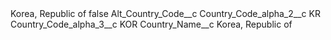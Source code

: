 <?xml version="1.0" encoding="UTF-8"?>
<CustomMetadata xmlns="http://soap.sforce.com/2006/04/metadata" xmlns:xsi="http://www.w3.org/2001/XMLSchema-instance" xmlns:xsd="http://www.w3.org/2001/XMLSchema">
    <label>Korea, Republic of</label>
    <protected>false</protected>
    <values>
        <field>Alt_Country_Code__c</field>
        <value xsi:nil="true"/>
    </values>
    <values>
        <field>Country_Code_alpha_2__c</field>
        <value xsi:type="xsd:string">KR</value>
    </values>
    <values>
        <field>Country_Code_alpha_3__c</field>
        <value xsi:type="xsd:string">KOR</value>
    </values>
    <values>
        <field>Country_Name__c</field>
        <value xsi:type="xsd:string">Korea, Republic of</value>
    </values>
</CustomMetadata>
